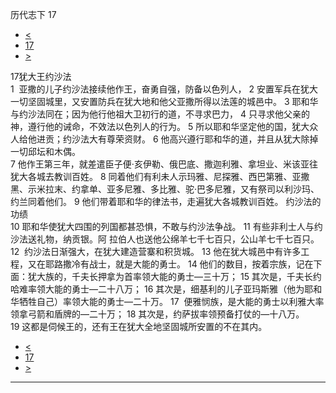 ﻿





 历代志下 17




* [<](bible/2CH16.md)
* [17](bible/2CH.md)
* [>](bible/2CH18.md)



 
17犹大王约沙法  
1  亚撒的儿子约沙法接续他作王，奋勇自强，防备以色列人， 
2 安置军兵在犹大一切坚固城里，又安置防兵在犹大地和他父亚撒所得以法莲的城邑中。 
3 耶和华与约沙法同在；因为他行他祖大卫初行的道，不寻求巴力， 
4 只寻求他父亲的　神，遵行他的诫命，不效法以色列人的行为。 
5 所以耶和华坚定他的国，犹大众人给他进贡；约沙法大有尊荣资财。 
6 他高兴遵行耶和华的道，并且从犹大除掉一切邱坛和木偶。  
7 他作王第三年，就差遣臣子便·亥伊勒、俄巴底、撒迦利雅、拿坦业、米该亚往犹大各城去教训百姓。 
8 同着他们有利未人示玛雅、尼探雅、西巴第雅、亚撒黑、示米拉末、约拿单、亚多尼雅、多比雅、驼·巴多尼雅，又有祭司以利沙玛、约兰同着他们。 
9 他们带着耶和华的律法书，走遍犹大各城教训百姓。 约沙法的功绩  
10 耶和华使犹大四围的列国都甚恐惧，不敢与约沙法争战。 
11 有些非利士人与约沙法送礼物，纳贡银。阿 拉伯人也送他公绵羊七千七百只，公山羊七千七百只。 
12  约沙法日渐强大，在犹大建造营寨和积货城。 
13 他在犹大城邑中有许多工程，又在耶路撒冷有战士，就是大能的勇士。 
14 他们的数目，按着宗族，记在下面：犹大族的，千夫长押拿为首率领大能的勇士—三十万； 
15 其次是，千夫长约哈难率领大能的勇士—二十八万； 
16 其次是，细基利的儿子亚玛斯雅（他为耶和华牺牲自己）率领大能的勇士—二十万。 
17  便雅悯族，是大能的勇士以利雅大率领拿弓箭和盾牌的—二十万； 
18 其次是，约萨拔率领预备打仗的—十八万。 
19 这都是伺候王的，还有王在犹大全地坚固城所安置的不在其内。 
* [<](bible/2CH16.md)
* [17](bible/2CH.md)
* [>](bible/2CH18.md)





---









